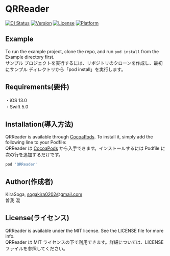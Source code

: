 # QRReader

[![CI Status](https://img.shields.io/travis/KiraSoga/QRReader.svg?style=flat)](https://travis-ci.org/KiraSoga/QRReader)
[![Version](https://img.shields.io/cocoapods/v/QRReader.svg?style=flat)](https://cocoapods.org/pods/QRReader)
[![License](https://img.shields.io/cocoapods/l/QRReader.svg?style=flat)](https://cocoapods.org/pods/QRReader)
[![Platform](https://img.shields.io/cocoapods/p/QRReader.svg?style=flat)](https://cocoapods.org/pods/QRReader)

## Example

To run the example project, clone the repo, and run `pod install` from the Example directory first.
<br>
サンプル プロジェクトを実行するには、リポジトリのクローンを作成し、最初にサンプル ディレクトリから「pod install」を実行します。

## Requirements(要件)
・iOS 13.0
<br>
・Swift 5.0

## Installation(導入方法)

QRReader is available through [CocoaPods](https://cocoapods.org). To install
it, simply add the following line to your Podfile:
<br>
QRReader は [CocoaPods](https://cocoapods.org) から入手できます。インストールするには
Podfile に次の行を追加するだけです。

```ruby
pod 'QRReader'
```

## Author(作成者)

KiraSoga, sogakira0202@gmail.com
<br>
曽我 滉

## License(ライセンス)

QRReader is available under the MIT license. See the LICENSE file for more info.
<br>
QRReader は MIT ライセンスの下で利用できます。詳細については、LICENSE ファイルを参照してください。

